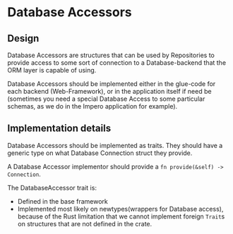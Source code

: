 # Database Accessors

## Design 

Database Accessors are structures that can be used by Repositories to provide access to some sort of connection to a Database-backend that the ORM layer is capable of using.

Database Accessors should be implemented either in the glue-code for each backend (Web-Framework), or in the application itself if need be (sometimes you need a special Database Access to some particular schemas, as we do in the Impero application for example). 

## Implementation details

Database Accessors should be implemented as traits. They should have a generic type on what Database Connection struct they provide. 

A Database Accessor implementor should provide a `fn provide(&self) -> Connection`.

The DatabaseAccessor trait is: 

* Defined in the base framework
* Implemented most likely on newtypes(wrappers for Database access), because of the Rust limitation that we cannot implement foreign `Trait`s on structures that are not defined in the crate.
